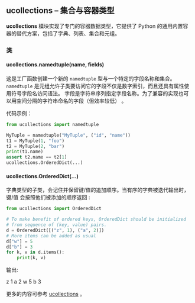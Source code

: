 ## **ucollections** – 集合与容器类型

**ucollections** 模块实现了专门的容器数据类型，它提供了 Python 的通用内置容器的替代方案，包括了字典、列表、集合和元组。

### 类

#### **ucollections.namedtuple**(name, fields)
这是工厂函数创建一个新的 `namedtuple` 型与一个特定的字段名称和集合。`namedtuple` 是元组允许子类要访问它的字段不仅是数字索引，而且还具有属性使用符号字段名访问语法。 字段是字符串序列指定字段名称。为了兼容的实现也可以用空间分隔的字符串命名的字段（但效率较低） 。

代码示例：
```python
from ucollections import namedtuple

MyTuple = namedtuple("MyTuple", ("id", "name"))
t1 = MyTuple(1, "foo")
t2 = MyTuple(2, "bar")
print(t1.name)
assert t2.name == t2[1]
ucollections.OrderedDict(...)
```

#### **ucollections.OrderedDict**(...)
字典类型的子类，会记住并保留键/值的追加顺序。当有序的字典被迭代输出时，键/值 会按照他们被添加的顺序返回 :

```python
from ucollections import OrderedDict

# To make benefit of ordered keys, OrderedDict should be initialized
# from sequence of (key, value) pairs.
d = OrderedDict([("z", 1), ("a", 2)])
# More items can be added as usual
d["w"] = 5
d["b"] = 3
for k, v in d.items():
    print(k, v)
```
输出:

z 1
a 2
w 5
b 3

更多的内容可参考 [ucollections](http://docs.micropython.org/en/latest/library/collections.html) 。
